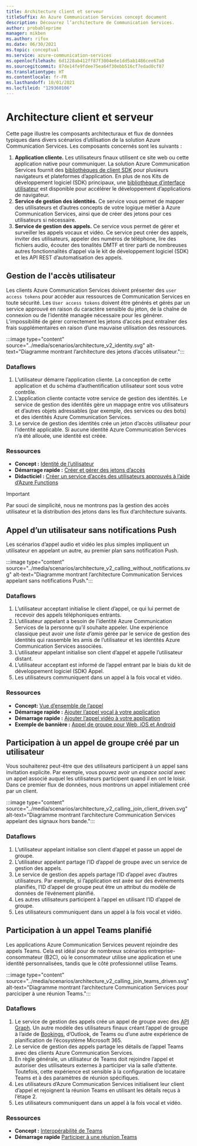 ```yaml
---
title: Architecture client et serveur
titleSuffix: An Azure Communication Services concept document
description: Découvrez l’architecture de Communication Services.
author: probableprime
manager: mikben
ms.author: rifox
ms.date: 06/30/2021
ms.topic: conceptual
ms.service: azure-communication-services
ms.openlocfilehash: 6d1228ab412ff87f3004e6e1dd5ab1486cee67a0
ms.sourcegitcommit: 87de14fe9fdee75ea64f30ebb516cf7edad0cf87
ms.translationtype: HT
ms.contentlocale: fr-FR
ms.lasthandoff: 10/01/2021
ms.locfileid: "129360106"
---
```

# <a name="client-and-server-architecture"></a>Architecture client et serveur

Cette page illustre les composants architecturaux et flux de données typiques dans divers scénarios d’utilisation de la solution Azure Communication Services. Les composants concernés sont les suivants :

1. **Application cliente.** Les utilisateurs finaux utilisent ce site web ou cette application native pour communiquer. La solution Azure Communication Services fournit des [bibliothèques de client SDK](sdk-options.md) pour plusieurs navigateurs et plateformes d’application. En plus de nos Kits de développement logiciel (SDK) principaux, une [bibliothèque d’interface utilisateur](https://aka.ms/acsstorybook) est disponible pour accélérer le développement d’applications de navigateur.
1. **Service de gestion des identités.**  Ce service vous permet de mapper des utilisateurs et d’autres concepts de votre logique métier à Azure Communication Services, ainsi que de créer des jetons pour ces utilisateurs si nécessaire.
1. **Service de gestion des appels.**  Ce service vous permet de gérer et surveiller les appels vocaux et vidéo.  Ce service peut créer des appels, inviter des utilisateurs, appeler des numéros de téléphone, lire des fichiers audio, écouter des tonalités DMTF et tirer parti de nombreuses autres fonctionnalités d’appel via le kit de développement logiciel (SDK) et les API REST d’automatisation des appels.


## <a name="user-access-management"></a>Gestion de l'accès utilisateur

Les clients Azure Communication Services doivent présenter des `user access tokens` pour accéder aux ressources de Communication Services en toute sécurité. Les `User access tokens` doivent être générés et gérés par un service approuvé en raison du caractère sensible du jeton, de la chaîne de connexion ou de l’identité managée nécessaire pour les générer. L’impossibilité de gérer correctement les jetons d’accès peut entraîner des frais supplémentaires en raison d’une mauvaise utilisation des ressources.

:::image type="content" source="../media/scenarios/architecture_v2_identity.svg" alt-text="Diagramme montrant l’architecture des jetons d’accès utilisateur.":::

### <a name="dataflows"></a>Dataflows
1. L’utilisateur démarre l’application cliente. La conception de cette application et du schéma d’authentification utilisateur sont sous votre contrôle.
2. L’application cliente contacte votre service de gestion des identités. Le service de gestion des identités gère un mappage entre vos utilisateurs et d’autres objets adressables (par exemple, des services ou des bots) et des identités Azure Communication Services.
3. Le service de gestion des identités crée un jeton d’accès utilisateur pour l’identité applicable. Si aucune identité Azure Communication Services n’a été allouée, une identité est créée.  

### <a name="resources"></a>Ressources
- **Concept :** [Identité de l’utilisateur](identity-model.md)
- **Démarrage rapide :** [Créer et gérer des jetons d’accès](../quickstarts/access-tokens.md)
- **Didacticiel :** [Créer un service d’accès des utilisateurs approuvés à l’aide d’Azure Functions](../tutorials/trusted-service-tutorial.md)

> [!IMPORTANT]
> Par souci de simplicité, nous ne montrons pas la gestion des accès utilisateur et la distribution des jetons dans les flux d’architecture suivants.


## <a name="calling-a-user-without-push-notifications"></a>Appel d’un utilisateur sans notifications Push
Les scénarios d’appel audio et vidéo les plus simples impliquent un utilisateur en appelant un autre, au premier plan sans notification Push.

:::image type="content" source="../media/scenarios/architecture_v2_calling_without_notifications.svg" alt-text="Diagramme montrant l’architecture Communication Services appelant sans notifications Push.":::

### <a name="dataflows"></a>Dataflows

1. L’utilisateur acceptant initialise le client d’appel, ce qui lui permet de recevoir des appels téléphoniques entrants.
2. L’utilisateur appelant a besoin de l’identité Azure Communication Services de la personne qu’il souhaite appeler. Une expérience classique peut avoir une *liste d’amis* gérée par le service de gestion des identités qui rassemble les amis de l’utilisateur et les identités Azure Communication Services associées.
3. L’utilisateur appelant initialise son client d’appel et appelle l’utilisateur distant.
4. L’utilisateur acceptant est informé de l’appel entrant par le biais du kit de développement logiciel (SDK) Appel.
5. Les utilisateurs communiquent dans un appel à la fois vocal et vidéo.

### <a name="resources"></a>Ressources
- **Concept:** [Vue d’ensemble de l’appel](voice-video-calling/calling-sdk-features.md)
- **Démarrage rapide :** [Ajouter l’appel vocal à votre application](../quickstarts/voice-video-calling/getting-started-with-calling.md)
- **Démarrage rapide :** [Ajouter l’appel vidéo à votre application](../quickstarts/voice-video-calling/get-started-with-video-calling.md)
- **Exemple de bannière :** [Appel de groupe pour Web, iOS et Android](../samples/calling-hero-sample.md)


## <a name="joining-a-user-created-group-call"></a>Participation à un appel de groupe créé par un utilisateur
Vous souhaiterez peut-être que des utilisateurs participent à un appel sans invitation explicite. Par exemple, vous pouvez avoir un *espace social* avec un appel associé auquel les utilisateurs participent quand il en ont le loisir. Dans ce premier flux de données, nous montrons un appel initialement créé par un client.

:::image type="content" source="../media/scenarios/architecture_v2_calling_join_client_driven.svg" alt-text="Diagramme montrant l’architecture Communication Services appelant des signaux hors bande.":::

### <a name="dataflows"></a>Dataflows
1. L’utilisateur appelant initialise son client d’appel et passe un appel de groupe.
2. L’utilisateur appelant partage l’ID d’appel de groupe avec un service de gestion des appels.
3. Le service de gestion des appels partage l’ID d’appel avec d’autres utilisateurs. Par exemple, si l’application est axée sur des événements planifiés, l’ID d’appel de groupe peut être un attribut du modèle de données de l’événement planifié.
4. Les autres utilisateurs participent à l’appel en utilisant l’ID d’appel de groupe.
5. Les utilisateurs communiquent dans un appel à la fois vocal et vidéo.


## <a name="joining-a-scheduled-teams-call"></a>Participation à un appel Teams planifié
Les applications Azure Communication Services peuvent rejoindre des appels Teams. Cela est idéal pour de nombreux scénarios entreprise-consommateur (B2C), où le consommateur utilise une application et une identité personnalisées, tandis que le côté professionnel utilise Teams.

:::image type="content" source="../media/scenarios/architecture_v2_calling_join_teams_driven.svg" alt-text="Diagramme montrant l’architecture Communication Services pour parciciper à une réunion Teams.":::


### <a name="dataflows"></a>Dataflows
1. Le service de gestion des appels crée un appel de groupe avec des [API Graph](/graph/api/resources/onlinemeeting?view=graph-rest-1.0&preserve-view=true). Un autre modèle des utilisateurs finaux créant l’appel de groupe à l’aide de [Bookings](https://www.microsoft.com/microsoft-365/business/scheduling-and-booking-app), d’Outlook, de Teams ou d’une autre expérience de planification de l’écosystème Microsoft 365.
2. Le service de gestion des appels partage les détails de l’appel Teams avec des clients Azure Communication Services.
3. En règle générale, un utilisateur de Teams doit rejoindre l’appel et autoriser des utilisateurs externes à participer via la salle d’attente. Toutefois, cette expérience est sensible à la configuration de locataire Teams et à des paramètres de réunion spécifiques.
4. Les utilisateurs d’Azure Communication Services initialisent leur client d’appel et rejoignent la réunion Teams en utilisant les détails reçus à l’étape 2.
5. Les utilisateurs communiquent dans un appel à la fois vocal et vidéo.

### <a name="resources"></a>Ressources
- **Concept :** [Interopérabilité de Teams](teams-interop.md)
- **Démarrage rapide** [Participer à une réunion Teams](../quickstarts/voice-video-calling/get-started-teams-interop.md)
